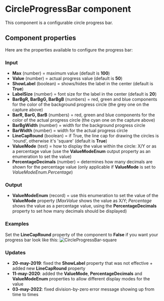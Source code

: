 # CircleProgressBar component
This component is a configurable circle progress bar.

## Component properties
Here are the properties available to configure the progress bar:
### Input
- **Max** (number) = maximum value (default is **100**)
- **Value** (number) = actual progress value (default is **50**)
- **ShowLabel** (boolean) = shows/hides the label in the center (default is **True**)
- **LabelSize** (number) = font size for the label in the center (default is **20**)
- **BarBgR, BarBgG, BarBgB** (numbers) = red, green and blue components for the color of the background progress circle (the grey one on the capture above)
- **BarR, BarG, BarB** (numbers) = red, green and blue components for the color of the actual progress circle (the cyan one on the capture above)
- **BarBgWidth** (number) = width for the background progress circle
- **BarWidth** (number) = width for the actual progress circle
- **LineCapRound** (boolean) = if True, the line cap for drawing the circles is 'round', otherwise it's 'square' (default is **True**)
- **ValueMode** (text) = how to display the value within the circle: X/Y or as a percentage value (use the **ValueModeEnum** output property as an enumeration to set the value)
- **PercentageDecimals** (number) = determines how many decimals are shown for the percentage value (only applicable if **ValueMode** is set to *ValueModeEnum.Percentage*)
### Output
- **ValueModeEnum** (record) = use this enumeration to set the value of the **ValueMode** property (*MaxValue* shows the value as X/Y; *Percentage* shows the value as a percentage value, using the **PercentageDecimals** property to set how many decimals should be displayed)

### Examples
Set the **LineCapRound** property of the component to **False** if you want your progress bar look like this:
![CircleProgressBar-square](images/CircleProgressBar-square.png)

### Updates
- **20-may-2019**: fixed the **ShowLabel** property that was not effective + added new **LineCapRound** property
- **11-may-2020**: added the **ValueMode**, **PercentageDecimals** and **ValueModeEnum** properties to allow different display modes for the value
- **03-may-2022**: fixed division-by-zero error message showing up from time to times
